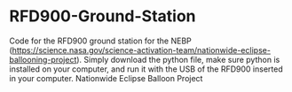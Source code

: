 # RFD900-Ground-Station
Code for the RFD900 ground station for the NEBP (https://science.nasa.gov/science-activation-team/nationwide-eclipse-ballooning-project). Simply download the python file, make sure python is installed on your computer, and run it with the USB of the RFD900 inserted in your computer. Nationwide Eclipse Balloon Project
